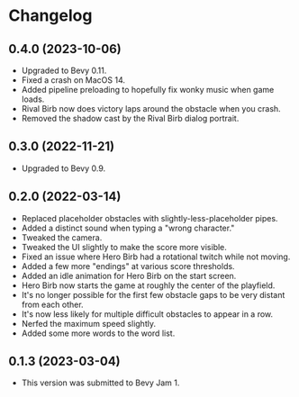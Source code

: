 # Changelog

## 0.4.0 (2023-10-06)

* Upgraded to Bevy 0.11.
* Fixed a crash on MacOS 14.
* Added pipeline preloading to hopefully fix wonky music when game loads.
* Rival Birb now does victory laps around the obstacle when you crash.
* Removed the shadow cast by the Rival Birb dialog portrait.

## 0.3.0 (2022-11-21)

* Upgraded to Bevy 0.9.

## 0.2.0 (2022-03-14)

* Replaced placeholder obstacles with slightly-less-placeholder pipes.
* Added a distinct sound when typing a "wrong character."
* Tweaked the camera.
* Tweaked the UI slightly to make the score more visible.
* Fixed an issue where Hero Birb had a rotational twitch while not moving.
* Added a few more "endings" at various score thresholds.
* Added an idle animation for Hero Birb on the start screen.
* Hero Birb now starts the game at roughly the center of the playfield.
* It's no longer possible for the first few obstacle gaps to be very distant from each other.
* It's now less likely for multiple difficult obstacles to appear in a row.
* Nerfed the maximum speed slightly.
* Added some more words to the word list.

## 0.1.3 (2023-03-04)

* This version was submitted to Bevy Jam 1.
